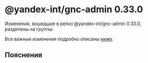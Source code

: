# @yandex-int/gnc-admin 0.33.0

<!-- ЧЕЛОВЕЧЕСКОЕ ВСТУПЛЕНИЕ -->

Изменения, вошедшие в релиз @yandex-int/gnc-admin 0.33.0, разделены на группы:

Все важные изменения подробно описаны [ниже](#Пояснения).

## Пояснения

